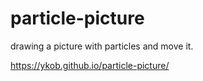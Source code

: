 # particle-picture

drawing a picture with particles and move it.

https://ykob.github.io/particle-picture/
